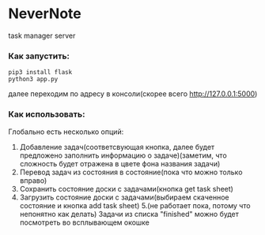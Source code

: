 # NeverNote
task manager server
### Как запустить:
```
pip3 install flask
python3 app.py
```
далее переходим по адресу в консоли(скорее всего http://127.0.0.1:5000)
### Как использовать:
Глобально есть несколько опций:
  1. Добавление задач(соответсвующая кнопка, далее будет предложено заполнить информацию о задаче)(заметим, что сложность будет отражена в цвете фона названия задачи)
  2. Перевод задач из состояния в состояние(пока что можно только вправо)
  3. Сохранить состояние доски с задачами(кнопка get task sheet)
  4. Загрузить состояние доски с задачами(выбираем скаченное состояние и кнопка add task sheet)
  5.(не работает пока, потому что непонятно как делать) Задачи из списка "finished" можно будет посмотреть во всплывающем окошке
  
